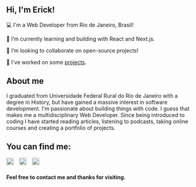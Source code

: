 
## Hi, I'm Erick!



:computer: I'm a Web Developer from Rio de Janeiro, Brasil!

🌱 I’m currently learning and building with React and Next.js.

 👯 I’m looking to collaborate on open-source projects!
 
 🌱 I've worked on some [projects](https://rosaerick.github.io/my-projects/).



## About me

 I graduated from Universidade Federal Rural do Rio de Janeiro with a degree in History, but have gained a massive interest in software development. I'm passionate about building things with code. I guess that makes me a multidisciplinary Web Developer.
 Since being introduced to coding I have started reading articles, listening to podcasts, taking online courses and creating a portfolio of projects. 





## You can find me:

[<img src='https://cdn.jsdelivr.net/npm/simple-icons@3.0.1/icons/linkedin.svg' alt='Linkedin' height='20' style="margin-right: 10px">](https://www.linkedin.com/in/erick-rosa-1465a07a/)  [<img src='https://cdn.jsdelivr.net/npm/simple-icons@3.0.1/icons/codepen.svg' alt='CodePen' height='20' style="margin-right: 10px">](https://codepen.io/rosaerick) [<img src='https://cdn.jsdelivr.net/npm/simple-icons@3.0.1/icons/instagram.svg' alt='Instagram' height='20'>](https://www.instagram.com/erickrozza/)


#### Feel free to contact me and thanks for visiting.


<!--

Here are some ideas to get you started

- 🔭 I’m currently working on ...
- 🌱 I’m currently learning ...
- 👯 I’m looking to collaborate on ...
- 🤔 I’m looking for help with ...
- 💬 Ask me about ...
- 📫 How to reach me: ...
- 😄 Pronouns: ...
- ⚡ Fun fact: ...
## Stats

![Anurag's GitHub stats](https://github-readme-stats.vercel.app/api?username=rosaerick&show_icons=true&count_private=true&hide=issues)
 [![Top Langs](https://github-readme-stats.vercel.app/api/top-langs/?username=rosaerick&layout=compact&langs_count=10)](https://github.com/rosaerick/github-readme-stats)

##### ![GitHub stats](https://github-readme-stats.vercel.app/api?username=rosaerick&count_private=true)
-->
